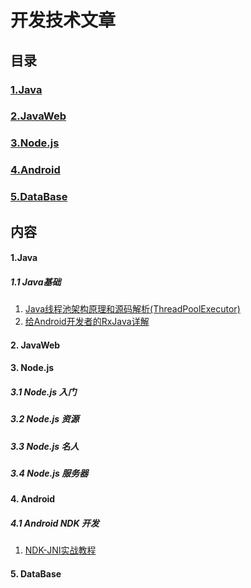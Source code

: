# 开发技术文章
## 目录
### [1.Java](#user-content-1java-1)
### [2.JavaWeb](#user-content-2-javaweb)
### [3.Node.js](#user-content-3-nodejs)
### [4.Android](#user-content-4android-1)
### [5.DataBase](#user-content-5-database)
## 内容
#### 1.Java
##### 1.1 Java基础

1. [Java线程池架构原理和源码解析(ThreadPoolExecutor)](http://blog.csdn.net/xieyuooo/article/details/8718741)
2. [给Android开发者的RxJava详解](http://gank.io/post/560e15be2dca930e00da1083)

#### 2. JavaWeb
#### 3. Node.js
##### 3.1 Node.js 入门
##### 3.2 Node.js 资源
##### 3.3 Node.js 名人
##### 3.4 Node.js 服务器
#### 4. Android
##### 4.1 Android NDK 开发

1. [NDK-JNI实战教程](http://yanbober.github.io/2015/02/14/android_studio_jni_1/)

#### 5. DataBase
